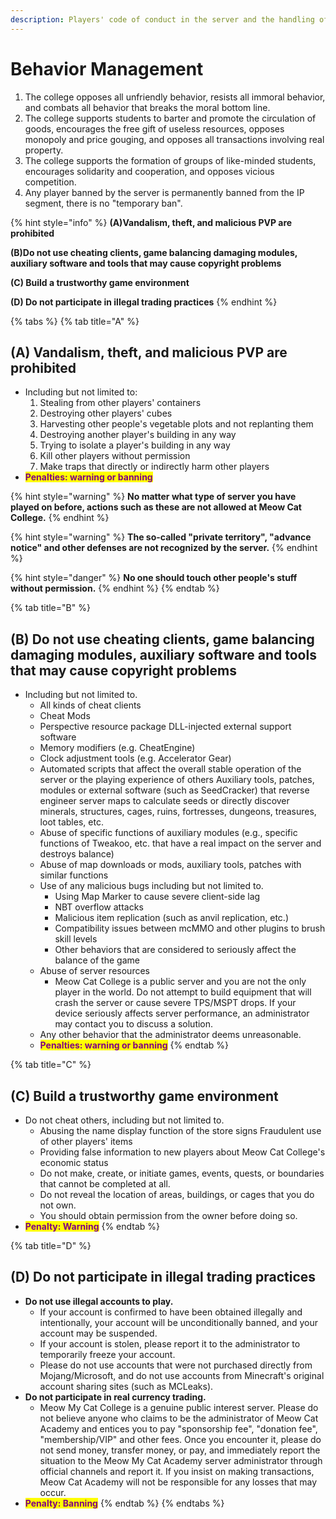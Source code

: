 ```yaml
---
description: Players' code of conduct in the server and the handling of violations
---
```


# Behavior Management

1. &#x20;The college opposes all unfriendly behavior, resists all immoral behavior, and combats all behavior that breaks the moral bottom line.&#x20;
2. The college supports students to barter and promote the circulation of goods, encourages the free gift of useless resources, opposes monopoly and price gouging, and opposes all transactions involving real property.&#x20;
3. The college supports the formation of groups of like-minded students, encourages solidarity and cooperation, and opposes vicious competition.&#x20;
4. Any player banned by the server is permanently banned from the IP segment, there is no "temporary ban".

{% hint style="info" %}
**(A)Vandalism, theft, and malicious PVP are prohibited**

**(B)Do not use cheating clients, game balancing damaging modules, auxiliary software and tools that may cause copyright problems**&#x20;

**(C) Build a trustworthy game environment**&#x20;

**(D) Do not participate in illegal trading practices**&#x20;
{% endhint %}

{% tabs %}
{% tab title="A" %}
## (A) Vandalism, theft, and malicious PVP are prohibited&#x20;

* Including but not limited to:&#x20;
  1. Stealing from other players' containers
  2. Destroying other players' cubes
  3. Harvesting other people's vegetable plots and not replanting them
  4. Destroying another player's building in any way
  5. Trying to isolate a player's building in any way&#x20;
  6. Kill other players without permission&#x20;
  7. Make traps that directly or indirectly harm other players&#x20;
* <mark style="color:purple;">**Penalties: warning or banning**</mark>&#x20;

{% hint style="warning" %}
**No matter what type of server you have played on before, actions such as these are not allowed at Meow Cat College.**
{% endhint %}

{% hint style="warning" %}
**The so-called "private territory", "advance notice" and other defenses are not recognized by the server.**&#x20;
{% endhint %}

{% hint style="danger" %}
**No one should touch other people's stuff without permission.**
{% endhint %}
{% endtab %}

{% tab title="B" %}
## (B) Do not use cheating clients, game balancing damaging modules, auxiliary software and tools that may cause copyright problems&#x20;

* Including but not limited to.&#x20;
  * All kinds of cheat clients&#x20;
  * Cheat Mods&#x20;
  * Perspective resource package DLL-injected external support software&#x20;
  * Memory modifiers (e.g. CheatEngine)&#x20;
  * Clock adjustment tools (e.g. Accelerator Gear)&#x20;
  * Automated scripts that affect the overall stable operation of the server or the playing experience of others Auxiliary tools, patches, modules or external software (such as SeedCracker) that reverse engineer server maps to calculate seeds or directly discover minerals, structures, cages, ruins, fortresses, dungeons, treasures, loot tables, etc.&#x20;
  * Abuse of specific functions of auxiliary modules (e.g., specific functions of Tweakoo, etc. that have a real impact on the server and destroys balance)
  * Abuse of map downloads or mods, auxiliary tools, patches with similar functions&#x20;
  * Use of any malicious bugs including but not limited to.&#x20;
    * Using Map Marker to cause severe client-side lag&#x20;
    * NBT overflow attacks&#x20;
    * Malicious item replication (such as anvil replication, etc.)&#x20;
    * Compatibility issues between mcMMO and other plugins to brush skill levels&#x20;
    * Other behaviors that are considered to seriously affect the balance of the game
  * Abuse of server resources&#x20;
    * Meow Cat College is a public server and you are not the only player in the world. Do not attempt to build equipment that will crash the server or cause severe TPS/MSPT drops. If your device seriously affects server performance, an administrator may contact you to discuss a solution.&#x20;
  * Any other behavior that the administrator deems unreasonable.
  * <mark style="color:purple;">**Penalties: warning or banning**</mark>
{% endtab %}

{% tab title="C" %}
## &#x20;(C) Build a trustworthy game environment&#x20;

* &#x20;Do not cheat others, including but not limited to.&#x20;
  * Abusing the name display function of the store signs Fraudulent use of other players' items
  * Providing false information to new players about Meow Cat College's economic status&#x20;
  * Do not make, create, or initiate games, events, quests, or boundaries that cannot be completed at all.&#x20;
  * Do not reveal the location of areas, buildings, or cages that you do not own.&#x20;
  * You should obtain permission from the owner before doing so.&#x20;
* <mark style="color:purple;">**Penalty: Warning**</mark>&#x20;
{% endtab %}

{% tab title="D" %}
## (D) Do not participate in illegal trading practices&#x20;

* **Do not use illegal accounts to play.**
  * If your account is confirmed to have been obtained illegally and intentionally, your account will be unconditionally banned, and your account may be suspended.&#x20;
  * If your account is stolen, please report it to the administrator to temporarily freeze your account.&#x20;
  * Please do not use accounts that were not purchased directly from Mojang/Microsoft, and do not use accounts from Minecraft's original account sharing sites (such as MCLeaks).
* **Do not participate in real currency trading.**
  * Meow My Cat College is a genuine public interest server. Please do not believe anyone who claims to be the administrator of Meow Cat Academy and entices you to pay "sponsorship fee", "donation fee", "membership/VIP" and other fees. Once you encounter it, please do not send money, transfer money, or pay, and immediately report the situation to the Meow My Cat Academy server administrator through official channels and report it. If you insist on making transactions, Meow Cat Academy will not be responsible for any losses that may occur.
* <mark style="color:purple;">**Penalty: Banning**</mark>
{% endtab %}
{% endtabs %}

